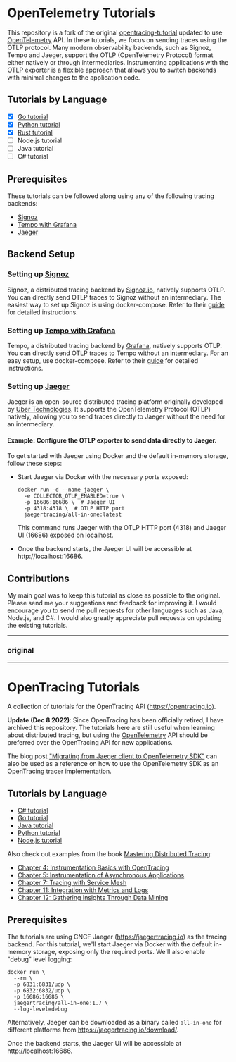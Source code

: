 # OpenTelemetry Tutorials

This repository is a fork of the original [opentracing-tutorial](https://github.com/yurishkuro/opentracing-tutorial) updated to use [OpenTelemetry](https://opentelemetry.io) API. In these tutorials, we focus on sending traces using the OTLP protocol. Many modern observability backends, such as Signoz, Tempo and Jaeger, support the OTLP (OpenTelemetry Protocol) format either natively or through intermediaries. Instrumenting applications with the OTLP exporter is a flexible approach that allows you to switch backends with minimal changes to the application code.

## Tutorials by Language

- [x] [Go tutorial](./go/)
- [x] [Python tutorial](./python)
- [x] [Rust tutorial](./rust)
- [ ] Node.js tutorial
- [ ] Java tutorial
- [ ] C# tutorial

## Prerequisites

These tutorials can be followed along using any of the following tracing backends:
* [Signoz](https://signoz.io/)
* [Tempo with Grafana](https://grafana.com/docs/tempo/latest/)
* [Jaeger](https://jaegertracing.io)

## Backend Setup

### Setting up [Signoz](https://signoz.io/)

Signoz, a distributed tracing backend by [Signoz.io](https://signoz.io/), natively supports OTLP. You can directly send OTLP traces to Signoz without an intermediary.
The easiest way to set up Signoz is using docker-compose. Refer to their [guide](https://signoz.io/docs/install/docker/) for detailed instructions.


### Setting up [Tempo with Grafana](https://grafana.com/docs/tempo/latest/)

Tempo, a distributed tracing backend by [Grafana](https://grafana.com/), natively supports OTLP. You can directly send OTLP traces to Tempo without an intermediary.
For an easy setup, use docker-compose. Refer to their [guide](https://grafana.com/docs/tempo/next/getting-started/docker-example/) for detailed instructions.


### Setting up [Jaeger](https://www.jaegertracing.io/docs/1.59/)

Jaeger is an open-source distributed tracing platform originally developed by [Uber Technologies](http://uber.github.io/). It supports the OpenTelemetry Protocol (OTLP) natively, allowing you to send traces directly to Jaeger without the need for an intermediary.

#### Example: Configure the OTLP exporter to send data directly to Jaeger.
To get started with Jaeger using Docker and the default in-memory storage, follow these steps:

* Start Jaeger via Docker with the necessary ports exposed:
    ```
    docker run -d --name jaeger \
      -e COLLECTOR_OTLP_ENABLED=true \
      -p 16686:16686 \  # Jaeger UI
      -p 4318:4318 \  # OTLP HTTP port
      jaegertracing/all-in-one:latest
    ```
    This command runs Jaeger with the OTLP HTTP port (4318) and Jaeger UI (16686) exposed on localhost.

* Once the backend starts, the Jaeger UI will be accessible at http://localhost:16686.


## Contributions
My main goal was to keep this tutorial as close as possible to the original. Please send me your suggestions and feedback for improving it. I would encourage you to send me pull requests for other languages such as Java, Node.js, and C#. I would also greatly appreciate pull requests on updating the existing tutorials.  

---
### original
---

# OpenTracing Tutorials

A collection of tutorials for the OpenTracing API (https://opentracing.io).

**Update (Dec 8 2022)**: Since OpenTracing has been officially retired, I have archived this repository. The tutorials here are still useful when learning about distributed tracing, but using the [OpenTelemetry](https://opentelemetry.io/) API should be preferred over the OpenTracing API for new applications.

The blog post ["Migrating from Jaeger client to OpenTelemetry SDK"](https://medium.com/jaegertracing/migrating-from-jaeger-client-to-opentelemetry-sdk-bd337d796759) can also be used as a reference on how to use the OpenTelemetry SDK as an OpenTracing tracer implementation.

## Tutorials by Language

  * [C# tutorial](./csharp/)
  * [Go tutorial](./go/)
  * [Java tutorial](./java)
  * [Python tutorial](./python)
  * [Node.js tutorial](./nodejs)

Also check out examples from the book [Mastering Distributed Tracing](https://www.shkuro.com/books/2019-mastering-distributed-tracing/):
* [Chapter 4: Instrumentation Basics with OpenTracing](https://github.com/PacktPublishing/Mastering-Distributed-Tracing/tree/master/Chapter04)
* [Chapter 5: Instrumentation of Asynchronous Applications](https://github.com/PacktPublishing/Mastering-Distributed-Tracing/tree/master/Chapter05)
* [Chapter 7: Tracing with Service Mesh](https://github.com/PacktPublishing/Mastering-Distributed-Tracing/tree/master/Chapter07)
* [Chapter 11: Integration with Metrics and Logs](https://github.com/PacktPublishing/Mastering-Distributed-Tracing/tree/master/Chapter11)
* [Chapter 12: Gathering Insights Through Data Mining](https://github.com/PacktPublishing/Mastering-Distributed-Tracing/tree/master/Chapter12)

## Prerequisites

The tutorials are using CNCF Jaeger (https://jaegertracing.io) as the tracing backend.
For this tutorial, we'll start Jaeger via Docker with the default in-memory storage, exposing only the required ports. We'll also enable "debug" level logging:

```
docker run \
  --rm \
  -p 6831:6831/udp \
  -p 6832:6832/udp \
  -p 16686:16686 \
  jaegertracing/all-in-one:1.7 \
  --log-level=debug
```

Alternatively, Jaeger can be downloaded as a binary called `all-in-one` for different platforms from https://jaegertracing.io/download/.

Once the backend starts, the Jaeger UI will be accessible at http://localhost:16686.
